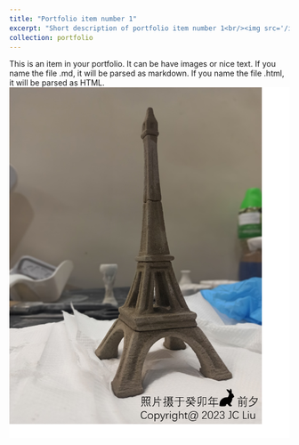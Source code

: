 ```yaml
---
title: "Portfolio item number 1"
excerpt: "Short description of portfolio item number 1<br/><img src='/images/p1.png'>"
collection: portfolio
---
```


This is an item in your portfolio. It can be have images or nice text. If you name the file .md, it will be parsed as markdown. If you name the file .html, it will be parsed as HTML. 
<img src='/images/p1-large.png'>
